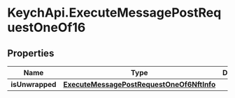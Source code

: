 # KeychApi.ExecuteMessagePostRequestOneOf16

## Properties

Name | Type | Description | Notes
------------ | ------------- | ------------- | -------------
**isUnwrapped** | [**ExecuteMessagePostRequestOneOf6NftInfo**](ExecuteMessagePostRequestOneOf6NftInfo.md) |  | 


